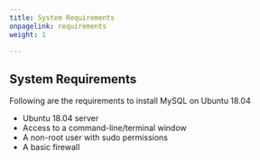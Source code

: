 ```yaml
---
title: System Requirements
onpagelink: requirements
weight: 1

---
```


System Requirements
-------------------

Following are the requirements to install MySQL on Ubuntu 18.04

- Ubuntu 18.04 server
- Access to a command-line/terminal window
- A non-root user with sudo permissions
- A basic firewall
 